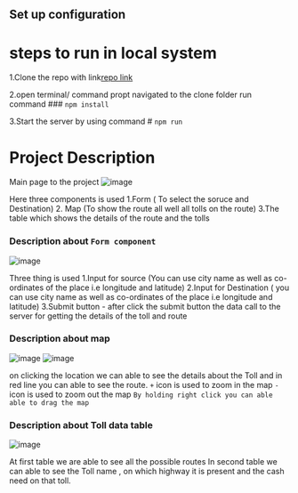 ## Set up configuration
# steps to run in local system 
1.Clone the repo with link[repo link]( https://github.com/cripttion/mapuptollcalculator.git)

2.open terminal/ command propt navigated to the clone folder run command  ### `npm install`

3.Start the server by using command # `npm run` 

# Project Description
Main page to the project
![image](https://github.com/cripttion/mapuptollcalculator/assets/77504107/d998f091-5f0c-444d-a2cc-87f0e969b0c3)

Here three components is used 
1.Form ( To select the soruce and Destination)
2. Map (To show the route all well all tolls on the route)
3.The table which shows the details of the route and the tolls

### Description about `Form component` 

![image](https://github.com/cripttion/mapuptollcalculator/assets/77504107/08932226-d544-4a16-9f11-078003a04b18)

Three thing is used
1.Input for source (You can use city name as well as co-ordinates of the place i.e longitude and latitude)
2.Input for Destination ( you can use city name as well as co-ordinates of the place i.e longitude and latitude)
3.Submit button - after click the submit button the data call to the server for getting the details of the toll and route

### Description about map
![image](https://github.com/cripttion/mapuptollcalculator/assets/77504107/04b0cf39-adb5-496b-b1d7-aa4b113a12a7)
![image](https://github.com/cripttion/mapuptollcalculator/assets/77504107/13a567b8-b77b-45a1-ab4c-c00ec456b4f4)

on clicking the location we can able to see the details about the Toll and in red line you can able to see the route.
`+` icon is used to zoom in the map
`-` icon is used to zoom out the map
`By holding right click you can able able to drag the map`

### Description about Toll data table

![image](https://github.com/cripttion/mapuptollcalculator/assets/77504107/65a9a75c-10d7-43d4-b070-9476c15cab6b)

At first table we are able to see all the possible routes 
In second table we can able to see the Toll name , on which highway it is present and the cash need on that toll.




